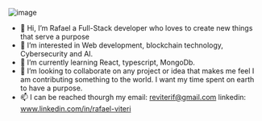![image](https://user-images.githubusercontent.com/72759173/138168580-aa5fc90e-2555-4bb7-9491-33af0d455661.png)


- 👋 Hi, I’m Rafael a Full-Stack developer who loves to create new things that serve a purpose 
- 👀 I’m interested in Web development, blockchain technology, Cybersecurity and AI. 
- 🌱 I’m currently learning React, typescript, MongoDb.
- 💞️ I’m looking to collaborate on any project or idea that makes me feel I am contributing something to the world. I want my time spent on earth to have a purpose.
- 📫 I can be reached thourgh my email: reviterif@gmail.com
                                  linkedin: www.linkedin.com/in/rafael-viteri

<!---
rafaelvf/rafaelvf is a ✨ special ✨ repository because its `README.md` (this file) appears on your GitHub profile.
You can click the Preview link to take a look at your changes.
--->

